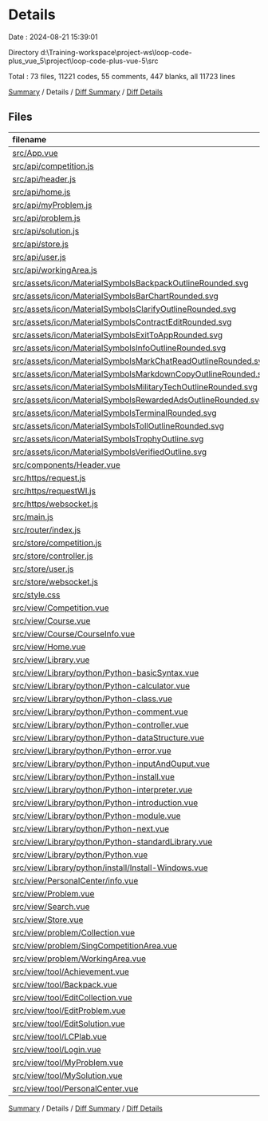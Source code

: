 # Details

Date : 2024-08-21 15:39:01

Directory d:\\Training-workspace\\project-ws\\loop-code-plus_vue_5\\project\\loop-code-plus-vue-5\\src

Total : 73 files,  11221 codes, 55 comments, 447 blanks, all 11723 lines

[Summary](results.md) / Details / [Diff Summary](diff.md) / [Diff Details](diff-details.md)

## Files
| filename | language | code | comment | blank | total |
| :--- | :--- | ---: | ---: | ---: | ---: |
| [src/App.vue](/src/App.vue) | vue | 8 | 0 | 4 | 12 |
| [src/api/competition.js](/src/api/competition.js) | JavaScript | 25 | 0 | 6 | 31 |
| [src/api/header.js](/src/api/header.js) | JavaScript | 7 | 1 | 1 | 9 |
| [src/api/home.js](/src/api/home.js) | JavaScript | 8 | 1 | 1 | 10 |
| [src/api/myProblem.js](/src/api/myProblem.js) | JavaScript | 84 | 9 | 1 | 94 |
| [src/api/problem.js](/src/api/problem.js) | JavaScript | 20 | 2 | 4 | 26 |
| [src/api/solution.js](/src/api/solution.js) | JavaScript | 30 | 3 | 3 | 36 |
| [src/api/store.js](/src/api/store.js) | JavaScript | 10 | 1 | 1 | 12 |
| [src/api/user.js](/src/api/user.js) | JavaScript | 15 | 2 | 2 | 19 |
| [src/api/workingArea.js](/src/api/workingArea.js) | JavaScript | 28 | 3 | 1 | 32 |
| [src/assets/icon/MaterialSymbolsBackpackOutlineRounded.svg](/src/assets/icon/MaterialSymbolsBackpackOutlineRounded.svg) | XML | 1 | 0 | 0 | 1 |
| [src/assets/icon/MaterialSymbolsBarChartRounded.svg](/src/assets/icon/MaterialSymbolsBarChartRounded.svg) | XML | 1 | 0 | 0 | 1 |
| [src/assets/icon/MaterialSymbolsClarifyOutlineRounded.svg](/src/assets/icon/MaterialSymbolsClarifyOutlineRounded.svg) | XML | 1 | 0 | 0 | 1 |
| [src/assets/icon/MaterialSymbolsContractEditRounded.svg](/src/assets/icon/MaterialSymbolsContractEditRounded.svg) | XML | 1 | 0 | 0 | 1 |
| [src/assets/icon/MaterialSymbolsExitToAppRounded.svg](/src/assets/icon/MaterialSymbolsExitToAppRounded.svg) | XML | 1 | 0 | 0 | 1 |
| [src/assets/icon/MaterialSymbolsInfoOutlineRounded.svg](/src/assets/icon/MaterialSymbolsInfoOutlineRounded.svg) | XML | 1 | 0 | 0 | 1 |
| [src/assets/icon/MaterialSymbolsMarkChatReadOutlineRounded.svg](/src/assets/icon/MaterialSymbolsMarkChatReadOutlineRounded.svg) | XML | 1 | 0 | 0 | 1 |
| [src/assets/icon/MaterialSymbolsMarkdownCopyOutlineRounded.svg](/src/assets/icon/MaterialSymbolsMarkdownCopyOutlineRounded.svg) | XML | 1 | 0 | 0 | 1 |
| [src/assets/icon/MaterialSymbolsMilitaryTechOutlineRounded.svg](/src/assets/icon/MaterialSymbolsMilitaryTechOutlineRounded.svg) | XML | 1 | 0 | 0 | 1 |
| [src/assets/icon/MaterialSymbolsRewardedAdsOutlineRounded.svg](/src/assets/icon/MaterialSymbolsRewardedAdsOutlineRounded.svg) | XML | 1 | 0 | 0 | 1 |
| [src/assets/icon/MaterialSymbolsTerminalRounded.svg](/src/assets/icon/MaterialSymbolsTerminalRounded.svg) | XML | 1 | 0 | 0 | 1 |
| [src/assets/icon/MaterialSymbolsTollOutlineRounded.svg](/src/assets/icon/MaterialSymbolsTollOutlineRounded.svg) | XML | 1 | 0 | 0 | 1 |
| [src/assets/icon/MaterialSymbolsTrophyOutline.svg](/src/assets/icon/MaterialSymbolsTrophyOutline.svg) | XML | 1 | 0 | 0 | 1 |
| [src/assets/icon/MaterialSymbolsVerifiedOutline.svg](/src/assets/icon/MaterialSymbolsVerifiedOutline.svg) | XML | 1 | 0 | 0 | 1 |
| [src/components/Header.vue](/src/components/Header.vue) | vue | 356 | 0 | 9 | 365 |
| [src/https/request.js](/src/https/request.js) | JavaScript | 6 | 0 | 3 | 9 |
| [src/https/requestWI.js](/src/https/requestWI.js) | JavaScript | 59 | 10 | 4 | 73 |
| [src/https/websocket.js](/src/https/websocket.js) | JavaScript | 3 | 0 | 0 | 3 |
| [src/main.js](/src/main.js) | JavaScript | 16 | 5 | 5 | 26 |
| [src/router/index.js](/src/router/index.js) | JavaScript | 161 | 1 | 5 | 167 |
| [src/store/competition.js](/src/store/competition.js) | JavaScript | 18 | 2 | 1 | 21 |
| [src/store/controller.js](/src/store/controller.js) | JavaScript | 14 | 2 | 1 | 17 |
| [src/store/user.js](/src/store/user.js) | JavaScript | 50 | 2 | 1 | 53 |
| [src/store/websocket.js](/src/store/websocket.js) | JavaScript | 15 | 2 | 2 | 19 |
| [src/style.css](/src/style.css) | CSS | 78 | 7 | 9 | 94 |
| [src/view/Competition.vue](/src/view/Competition.vue) | vue | 681 | 1 | 19 | 701 |
| [src/view/Course.vue](/src/view/Course.vue) | vue | 215 | 0 | 8 | 223 |
| [src/view/Course/CourseInfo.vue](/src/view/Course/CourseInfo.vue) | vue | 221 | 0 | 4 | 225 |
| [src/view/Home.vue](/src/view/Home.vue) | vue | 605 | 0 | 17 | 622 |
| [src/view/Library.vue](/src/view/Library.vue) | vue | 493 | 1 | 8 | 502 |
| [src/view/Library/python/Python-basicSyntax.vue](/src/view/Library/python/Python-basicSyntax.vue) | vue | 9 | 0 | 4 | 13 |
| [src/view/Library/python/Python-calculator.vue](/src/view/Library/python/Python-calculator.vue) | vue | 9 | 0 | 4 | 13 |
| [src/view/Library/python/Python-class.vue](/src/view/Library/python/Python-class.vue) | vue | 9 | 0 | 4 | 13 |
| [src/view/Library/python/Python-comment.vue](/src/view/Library/python/Python-comment.vue) | vue | 9 | 0 | 4 | 13 |
| [src/view/Library/python/Python-controller.vue](/src/view/Library/python/Python-controller.vue) | vue | 9 | 0 | 4 | 13 |
| [src/view/Library/python/Python-dataStructure.vue](/src/view/Library/python/Python-dataStructure.vue) | vue | 9 | 0 | 4 | 13 |
| [src/view/Library/python/Python-error.vue](/src/view/Library/python/Python-error.vue) | vue | 9 | 0 | 4 | 13 |
| [src/view/Library/python/Python-inputAndOuput.vue](/src/view/Library/python/Python-inputAndOuput.vue) | vue | 9 | 0 | 4 | 13 |
| [src/view/Library/python/Python-install.vue](/src/view/Library/python/Python-install.vue) | vue | 31 | 0 | 2 | 33 |
| [src/view/Library/python/Python-interpreter.vue](/src/view/Library/python/Python-interpreter.vue) | vue | 9 | 0 | 4 | 13 |
| [src/view/Library/python/Python-introduction.vue](/src/view/Library/python/Python-introduction.vue) | vue | 23 | 0 | 4 | 27 |
| [src/view/Library/python/Python-module.vue](/src/view/Library/python/Python-module.vue) | vue | 9 | 0 | 4 | 13 |
| [src/view/Library/python/Python-next.vue](/src/view/Library/python/Python-next.vue) | vue | 9 | 0 | 4 | 13 |
| [src/view/Library/python/Python-standardLibrary.vue](/src/view/Library/python/Python-standardLibrary.vue) | vue | 9 | 0 | 4 | 13 |
| [src/view/Library/python/Python.vue](/src/view/Library/python/Python.vue) | vue | 108 | 0 | 3 | 111 |
| [src/view/Library/python/install/Install-Windows.vue](/src/view/Library/python/install/Install-Windows.vue) | vue | 731 | 0 | 6 | 737 |
| [src/view/PersonalCenter/info.vue](/src/view/PersonalCenter/info.vue) | vue | 419 | 0 | 29 | 448 |
| [src/view/Problem.vue](/src/view/Problem.vue) | vue | 407 | 0 | 10 | 417 |
| [src/view/Search.vue](/src/view/Search.vue) | vue | 156 | 0 | 7 | 163 |
| [src/view/Store.vue](/src/view/Store.vue) | vue | 255 | 0 | 7 | 262 |
| [src/view/problem/Collection.vue](/src/view/problem/Collection.vue) | vue | 318 | 0 | 11 | 329 |
| [src/view/problem/SingCompetitionArea.vue](/src/view/problem/SingCompetitionArea.vue) | vue | 639 | 0 | 20 | 659 |
| [src/view/problem/WorkingArea.vue](/src/view/problem/WorkingArea.vue) | vue | 588 | 0 | 12 | 600 |
| [src/view/tool/Achievement.vue](/src/view/tool/Achievement.vue) | vue | 626 | 0 | 25 | 651 |
| [src/view/tool/Backpack.vue](/src/view/tool/Backpack.vue) | vue | 268 | 0 | 8 | 276 |
| [src/view/tool/EditCollection.vue](/src/view/tool/EditCollection.vue) | vue | 566 | 0 | 14 | 580 |
| [src/view/tool/EditProblem.vue](/src/view/tool/EditProblem.vue) | vue | 376 | 0 | 12 | 388 |
| [src/view/tool/EditSolution.vue](/src/view/tool/EditSolution.vue) | vue | 240 | 0 | 12 | 252 |
| [src/view/tool/LCPlab.vue](/src/view/tool/LCPlab.vue) | vue | 43 | 0 | 5 | 48 |
| [src/view/tool/Login.vue](/src/view/tool/Login.vue) | vue | 284 | 0 | 19 | 303 |
| [src/view/tool/MyProblem.vue](/src/view/tool/MyProblem.vue) | vue | 438 | 0 | 12 | 450 |
| [src/view/tool/MySolution.vue](/src/view/tool/MySolution.vue) | vue | 201 | 0 | 4 | 205 |
| [src/view/tool/PersonalCenter.vue](/src/view/tool/PersonalCenter.vue) | vue | 1,156 | 0 | 57 | 1,213 |

[Summary](results.md) / Details / [Diff Summary](diff.md) / [Diff Details](diff-details.md)